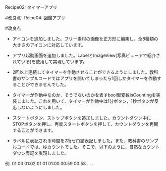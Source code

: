 Recipe02: タイマーアプリ

#改良点
-Rcipe04: 図鑑アプリ

#改良点
- アイコンを追加しました。フリー素材の画像を正方形に編集し、全8種類の大きさのアイコンに対応しています。

- アプリ起動画面を追加しました。LabelとImageView(写真ビューアで紹介されている)を使用して実現しています。

- 2回以上連続してタイマーを作動させることができるようにしました。教科書のサンプルコードではアプリを開いてしまったら1回しかタイマーを作動することができませんでした。

- タイマーが作動中なのか、そうでないのかを表すbool型変数isCountingを実装しました。これを用いて、タイマーが作動中は1分ボタン、1秒ボタンが反応しないようにしました。

- スタートボタン、ストップボタンを追加しました。カウントダウン中にSTOPボタンを押し、再度スタートボタンを押して、カウントダウンを再開することができます。

- ラベルに表記される時間を2桁ゼロ詰表記しました。また、教科書のサンプルコードでは、秒カウントでした。そこで、以下のように、自然なカウントダウン表記を実現しました。

例.
01:03
01:02
01:01
01:00
00:59
00:58
.
.
.

